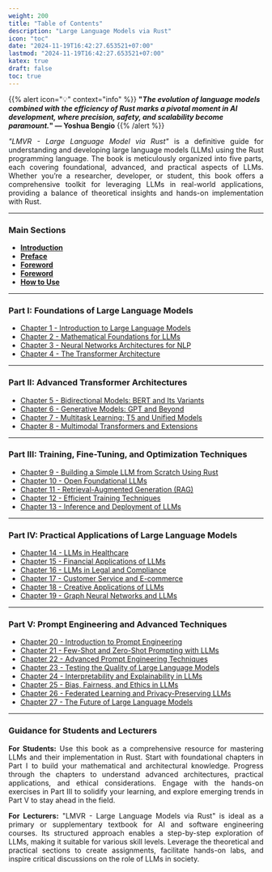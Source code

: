 ```yaml
---
weight: 200
title: "Table of Contents"
description: "Large Language Models via Rust"
icon: "toc"
date: "2024-11-19T16:42:27.653521+07:00"
lastmod: "2024-11-19T16:42:27.653521+07:00"
katex: true
draft: false
toc: true
---
```


{{% alert icon="💡" context="info" %}}
<strong>"<em>The evolution of language models combined with the efficiency of Rust marks a pivotal moment in AI development, where precision, safety, and scalability become paramount.</em>" — Yoshua Bengio</strong>
{{% /alert %}}

<p style="text-align: justify;">
<em>"LMVR - Large Language Model via Rust"</em> is a definitive guide for understanding and developing large language models (LLMs) using the Rust programming language. The book is meticulously organized into five parts, each covering foundational, advanced, and practical aspects of LLMs. Whether you’re a researcher, developer, or student, this book offers a comprehensive toolkit for leveraging LLMs in real-world applications, providing a balance of theoretical insights and hands-on implementation with Rust.
</p>

---

### **Main Sections**

- [**Introduction**](/docs/lmvr/)
- [**Preface**](/docs/preface/)
- [**Foreword**](/docs/foreword/)
- [**Foreword**](/docs/foreword2/)
- [**How to Use**](/docs/how-to-use/)

---

### **Part I: Foundations of Large Language Models**

- [Chapter 1 - Introduction to Large Language Models](/docs/part-i/chapter-1/)
- [Chapter 2 - Mathematical Foundations for LLMs](/docs/part-i/chapter-2/)
- [Chapter 3 - Neural Networks Architectures for NLP](/docs/part-i/chapter-3/)
- [Chapter 4 - The Transformer Architecture](/docs/part-i/chapter-4/)

---

### **Part II: Advanced Transformer Architectures**

- [Chapter 5 - Bidirectional Models: BERT and Its Variants](/docs/part-ii/chapter-5/)
- [Chapter 6 - Generative Models: GPT and Beyond](/docs/part-ii/chapter-6/)
- [Chapter 7 - Multitask Learning: T5 and Unified Models](/docs/part-ii/chapter-7/)
- [Chapter 8 - Multimodal Transformers and Extensions](/docs/part-ii/chapter-8/)

---

### **Part III: Training, Fine-Tuning, and Optimization Techniques**

- [Chapter 9 - Building a Simple LLM from Scratch Using Rust](/docs/part-iii/chapter-9/)
- [Chapter 10 - Open Foundational LLMs](/docs/part-iii/chapter-10/)
- [Chapter 11 - Retrieval-Augmented Generation (RAG)](/docs/part-iii/chapter-11/)
- [Chapter 12 - Efficient Training Techniques](/docs/part-iii/chapter-12/)
- [Chapter 13 - Inference and Deployment of LLMs](/docs/part-iii/chapter-13/)

---

### **Part IV: Practical Applications of Large Language Models**

- [Chapter 14 - LLMs in Healthcare](/docs/part-iv/chapter-14/)
- [Chapter 15 - Financial Applications of LLMs](/docs/part-iv/chapter-15/)
- [Chapter 16 - LLMs in Legal and Compliance](/docs/part-iv/chapter-16/)
- [Chapter 17 - Customer Service and E-commerce](/docs/part-iv/chapter-17/)
- [Chapter 18 - Creative Applications of LLMs](/docs/part-iv/chapter-18/)
- [Chapter 19 - Graph Neural Networks and LLMs](/docs/part-iv/chapter-19/)

---

### **Part V: Prompt Engineering and Advanced Techniques**

- [Chapter 20 - Introduction to Prompt Engineering](/docs/part-v/chapter-20/)
- [Chapter 21 - Few-Shot and Zero-Shot Prompting with LLMs](/docs/part-v/chapter-21/)
- [Chapter 22 - Advanced Prompt Engineering Techniques](/docs/part-v/chapter-22/)
- [Chapter 23 - Testing the Quality of Large Language Models](/docs/part-v/chapter-23/)
- [Chapter 24 - Interpretability and Explainability in LLMs](/docs/part-v/chapter-24/)
- [Chapter 25 - Bias, Fairness, and Ethics in LLMs](/docs/part-v/chapter-25/)
- [Chapter 26 - Federated Learning and Privacy-Preserving LLMs](/docs/part-v/chapter-26/)
- [Chapter 27 - The Future of Large Language Models](/docs/part-v/chapter-27/)

---

### **Guidance for Students and Lecturers**

<p style="text-align: justify;">
<strong>For Students:</strong> Use this book as a comprehensive resource for mastering LLMs and their implementation in Rust. Start with foundational chapters in Part I to build your mathematical and architectural knowledge. Progress through the chapters to understand advanced architectures, practical applications, and ethical considerations. Engage with the hands-on exercises in Part III to solidify your learning, and explore emerging trends in Part V to stay ahead in the field.
</p>

<p style="text-align: justify;">
<strong>For Lecturers:</strong> "LMVR - Large Language Models via Rust" is ideal as a primary or supplementary textbook for AI and software engineering courses. Its structured approach enables a step-by-step exploration of LLMs, making it suitable for various skill levels. Leverage the theoretical and practical sections to create assignments, facilitate hands-on labs, and inspire critical discussions on the role of LLMs in society.
</p>
